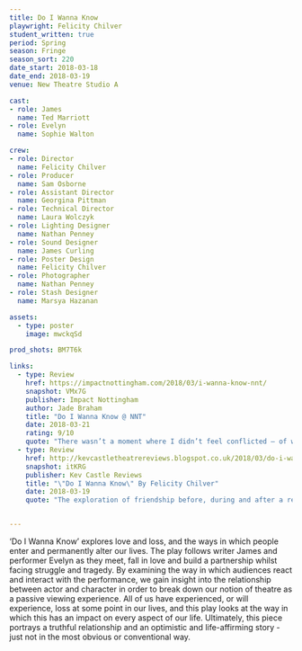 ```yaml
---
title: Do I Wanna Know
playwright: Felicity Chilver
student_written: true
period: Spring
season: Fringe
season_sort: 220
date_start: 2018-03-18
date_end: 2018-03-19
venue: New Theatre Studio A

cast:
- role: James
  name: Ted Marriott
- role: Evelyn
  name: Sophie Walton

crew:
- role: Director
  name: Felicity Chilver
- role: Producer
  name: Sam Osborne
- role: Assistant Director
  name: Georgina Pittman
- role: Technical Director
  name: Laura Wolczyk
- role: Lighting Designer
  name: Nathan Penney
- role: Sound Designer
  name: James Curling
- role: Poster Design
  name: Felicity Chilver
- role: Photographer
  name: Nathan Penney
- role: Stash Designer
  name: Marsya Hazanan

assets:
  - type: poster
    image: mwckqSd

prod_shots: BM7T6k

links:
  - type: Review
    href: https://impactnottingham.com/2018/03/i-wanna-know-nnt/
    snapshot: VMx7G
    publisher: Impact Nottingham
    author: Jade Braham
    title: "Do I Wanna Know @ NNT"
    date: 2018-03-21
    rating: 9/10
    quote: "There wasn’t a moment where I didn’t feel conflicted – of wanting to laugh but also cry out in sympathy and solidarity. It was excellent and one of the best plays I’ve seen at NNT."
  - type: Review
    href: http://kevcastletheatrereviews.blogspot.co.uk/2018/03/do-i-wanna-know-by-felicity-chilver.html
    snapshot: itKRG
    publisher: Kev Castle Reviews
    title: "\"Do I Wanna Know\" By Felicity Chilver"
    date: 2018-03-19
    quote: "The exploration of friendship before, during and after a relationship, as well as the family relationships are beautifully highlighted, and the final scenes are quite emotional."


---
```


‘Do I Wanna Know’ explores love and loss, and the ways in which people enter and permanently alter our lives.
The play follows writer James and performer Evelyn as they meet, fall in love and build a partnership whilst facing struggle and tragedy. By examining the way in which audiences react and interact with the performance, we gain insight into the relationship between actor and character in order to break down our notion of theatre as a passive viewing experience. All of us have experienced, or will experience, loss at some point in our lives, and this play looks at the way in which this has an impact on every aspect of our life. Ultimately, this piece portrays a truthful relationship and an optimistic and life-affirming story - just not in the most obvious or conventional way.
